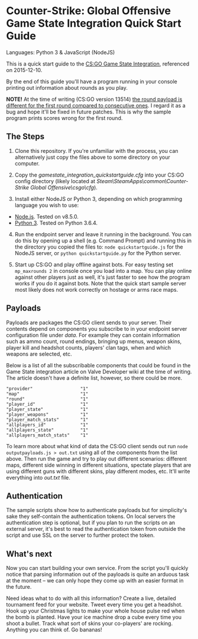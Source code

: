 # Counter-Strike: Global Offensive Game State Integration Quick Start Guide

Languages: Python 3 & JavaScript (NodeJS)

This is a quick start guide to the [CS:GO Game State Integration](https://developer.valvesoftware.com/wiki/Counter-Strike:_Global_Offensive_Game_State_Integration "CS:GO Game State Integration"), referenced on 2015-12-10.

By the end of this guide you'll have a program running in your console printing out information about rounds as you play.

**NOTE!** At the time of writing (CS:GO version 13514) [the round payload is different for the first round compared to consecutive ones](http://i.imgur.com/UIijPE9.jpg "Round payloads for rounds 1-3"). I regard it as a bug and hope it'll be fixed in future patches. This is why the sample program prints scores wrong for the first round.


## The Steps

1. Clone this repository. If you're unfamiliar with the process, you can alternatively just copy the files above to some directory on your computer.

2. Copy the *gamestate_integration_quickstartguide.cfg* into your CS:GO config directory (likely located at *Steam\SteamApps\common\Counter-Strike Global Offensive\csgo\cfg*).

3. Install either NodeJS or Python 3, depending on which programming language you wish to use:
  - [Node.js](https://nodejs.org/ "Node.js"). Tested on v8.5.0.
  - [Python 3](https://www.python.org/downloads/ "Python downloads"). Tested on Python 3.6.4.

4. Run the endpoint server and leave it running in the background. You can do this by opening up a shell (e.g. Command Prompt) and running this in the directory you copied the files to: `node quickstartguide.js` for the NodeJS server, or `python quickstartguide.py` for the Python server.

5. Start up CS:GO and play offline against bots. For easy testing set `mp_maxrounds 2` in console once you load into a map. You can play online against other players just as well, it's just faster to see how the program works if you do it against bots. Note that the quick start sample server most likely does not work correctly on hostage or arms race maps.


## Payloads

Payloads are packages the CS:GO client sends to your server. Their contents depend on components you subscribe to in your endpoint server configuration file under *data*. For example they can contain information such as ammo count, round endings, bringing up menus, weapon skins, player kill and headshot counts, players' clan tags, when and which weapons are selected, etc.

Below is a list of all the subscribable components that could be found in the Game State integration article on Valve Developer wiki at the time of writing. The article doesn't have a definite list, however, so there could be more.

```
"provider"                  "1"
"map"                       "1"
"round"                     "1"
"player_id"                 "1"
"player_state"              "1"
"player_weapons"            "1"
"player_match_stats"        "1"
"allplayers_id"             "1"
"allplayers_state"          "1"
"allplayers_match_stats"    "1"
```

To learn more about what kind of data the CS:GO client sends out run `node outputpayloads.js > out.txt` using all of the components from the list above. Then run the game and try to play out different scenarios: different maps, different side winning in different situations, spectate players that are using different guns with different skins, play different modes, etc. It'll write everything into *out.txt* file.

## Authentication

The sample scripts show how to authenticate payloads but for simplicity's sake they self-contain the authentication tokens. On local servers the authentication step is optional, but if you plan to run the scripts on an external server, it's best to read the authentication token from outside the script and use SSL on the server to further protect the token.


## What's next

Now you can start building your own service. From the script you'll quickly notice that parsing information out of the payloads is quite an arduous task at the moment – we can only hope they come up with an easier format in the future.

Need ideas what to do with all this information? Create a live, detailed tournament feed for your website. Tweet every time you get a headshot. Hook up your Christmas lights to make your whole house pulse red when the bomb is planted. Have your ice machine drop a cube every time you shoot a bullet. Track what sort of skins your co-players' are rocking. Anything you can think of. Go bananas!
